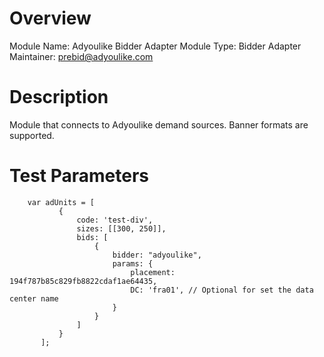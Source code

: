 # Overview

Module Name: Adyoulike Bidder Adapter
Module Type: Bidder Adapter
Maintainer: prebid@adyoulike.com

# Description

Module that connects to Adyoulike demand sources.
Banner formats are supported.

# Test Parameters
```
    var adUnits = [
           {
               code: 'test-div',
               sizes: [[300, 250]],
               bids: [
                   {
                       bidder: "adyoulike",
                       params: {
                           placement: 194f787b85c829fb8822cdaf1ae64435,
                           DC: 'fra01', // Optional for set the data center name
                       }
                   }
               ]
           }
       ];
```
